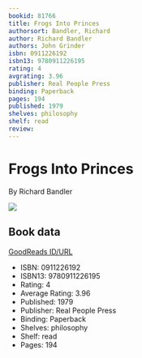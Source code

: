```yaml
---
bookid: 81766
title: Frogs Into Princes
authorsort: Bandler, Richard
author: Richard Bandler
authors: John Grinder
isbn: 0911226192
isbn13: 9780911226195
rating: 4
avgrating: 3.96
publisher: Real People Press
binding: Paperback
pages: 194
published: 1979
shelves: philosophy
shelf: read
review: 
---
```


# Frogs Into Princes

By Richard Bandler

![](https://i.gr-assets.com/images/S/compressed.photo.goodreads.com/books/1435959317l/81766._SY475_.jpg)

## Book data

[GoodReads ID/URL](https://www.goodreads.com/book/show/81766)

- ISBN: 0911226192
- ISBN13: 9780911226195
- Rating: 4
- Average Rating: 3.96
- Published: 1979
- Publisher: Real People Press
- Binding: Paperback
- Shelves: philosophy
- Shelf: read
- Pages: 194

